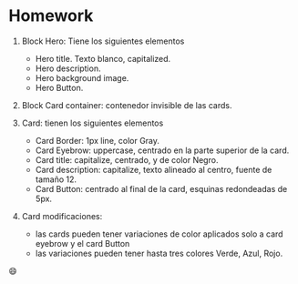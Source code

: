 # Homework
1. Block Hero: Tiene los siguientes elementos

    * Hero title. Texto blanco, capitalized.
    * Hero description. 
    * Hero background image.
    * Hero Button.

2. Block Card container: contenedor invisible de las cards.

3. Card: tienen los siguientes elementos
 
    * Card Border: 1px line, color Gray.
    * Card Eyebrow: uppercase, centrado en la parte superior de la card.
    * Card title: capitalize, centrado, y de color Negro.
    * Card description: capitalize, texto alineado al centro, fuente de tamaño 12.
    * Card Button: centrado al final de la card, esquinas redondeadas de 5px.

4. Card modificaciones:

    * las cards pueden tener variaciones de color aplicados solo a card eyebrow y el card Button
    * las variaciones pueden tener hasta tres colores Verde, Azul, Rojo.
   
:smile:




